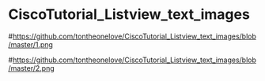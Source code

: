 # CiscoTutorial_Listview_text_images

#https://github.com/tontheonelove/CiscoTutorial_Listview_text_images/blob/master/1.png

#https://github.com/tontheonelove/CiscoTutorial_Listview_text_images/blob/master/2.png
